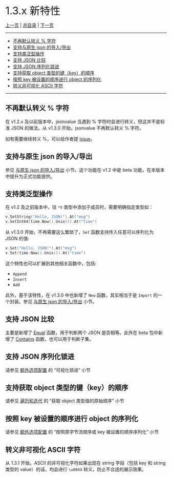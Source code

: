 
<font size=6>1.3.x 新特性</font>

[上一页](./13_beta.md) | [总目录](./README.md) | [下一页](./15_1_12_new_feature.md)

---

- [不再默认转义 % 字符](#不再默认转义--字符)
- [支持与原生 json 的导入/导出](#支持与原生-json-的导入导出)
- [支持类泛型操作](#支持类泛型操作)
- [支持 JSON 比较](#支持-json-比较)
- [支持 JSON 序列化锁进](#支持-json-序列化锁进)
- [支持获取 object 类型的键（key）的顺序](#支持获取-object-类型的键key的顺序)
- [按照 key 被设置的顺序进行 object 的序列化](#按照-key-被设置的顺序进行-object-的序列化)
- [转义非可视化 ASCII 字符](#转义非可视化-ascii-字符)

---

## 不再默认转义 % 字符

在 v1.2.x 及以前版本中，jsonvalue 当遇到 % 字符时会进行转义，但这并不是标准 JSON 的做法。从 v1.3.0 开始，jsonvalue 不再默认转义 % 字符。

如有需要继续转义 %，可以给作者提 [issue](https://github.com/Andrew-M-C/go.jsonvalue/issues/new)。

## 支持与原生 json 的导入/导出

参见 [与原生 json 的导入/导出](./06_import_export.md) 小节。这个功能在 v1.2 中是 beta 功能，在本版本中提升为正式功能提供。

## 支持类泛型操作

在 v1.2 及之前版本中，往 `*V` 类型中添加子成员时，需要明确指定类型如：

```go
v.SetString("Hello, JSON!").At("msg")
v.SetInt64(time.Now().Unix()).At("time")
```

从 v1.3.0 开始，不再需要这么繁琐了，`Set` 函数支持传入任意可以序列化为 JSON 的值:

```go
v.Set("Hello, JSON!").At("msg")
v.Set(time.Now().Unix()).At("time")
```

这个特性也可以扩展到其他相关函数中，包括:

- `Append`
- `Insert`
- `Add`

此外，基于该特性，在 v1.3.0 中也新增了 `New` 函数，其实相当于是 `Import` 的一个封装。参见 [与原生 json 的导入/导出](./06_import_export.md) 小节。

## 支持 JSON 比较

主要是新增了 [Equal](./11_comparation.md) 函数，用于判断两个 JSON 是否相等。此外在 beta 包中新增了 [Contains](./13_beta.md) 函数，也可以用于判断子集。

## 支持 JSON 序列化锁进

请参见 [额外选项配置](./12_option.md) 的 “可视化锁进” 小节

## 支持获取 object 类型的键（key）的顺序

请参见 [遍历和迭代](./07_iteration.md) 的 “获取 object 类型值的原始顺序” 小节

## 按照 key 被设置的顺序进行 object 的序列化

请参见 [额外选项配置](./12_option.md) 的 “按照原字节流顺序或 key 被设置的顺序序列化” 小节

## 转义非可视化 ASCII 字符

从 1.3.1 开始，ASCII 的非可视化字符如果出现在 string 字段（包括 key 和 string 类型的 value）的话，均会进行 `\u00XX` 转义，防止不合适的展示效果。
